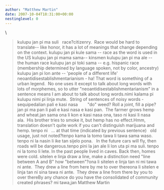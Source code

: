 ```yaml
---
author: "Matthew Martin"
date: 2007-10-04T18:31:00+00:00
nestinglevel: 0
---
```

\
> kulupu jan pi ma suli   race?citizenry.  Race would be hard to translate--
 like honor, it has a lot of meanings that change depending on the context. kulupu jan pi kule sama --
 race as the word is used in the US kulupu jan pi mama sama--
 kinsmen kulupu jan pi ma ale --
 the human race kulupu jan pi toki sama --
 e.g. hispanic race (membership determined by language spoken, not by color, ancestry) kulupu jan pi lon ante --
 'people of a different life'
>neoantidisestablishmentarianism - ha! That word is something of a urban legend.  No one uses it except to talk about long words with lots of morphemes, so to utter "neoantidisestablishmentarianism" in a sentence means I am about to talk about long words.nimi kalama pi kulupu nimi pi linja mute.  String of sentences of noisy words - sequipedalian 
>pali e kasi nasa        "do" weed? Roll a joint, fill a pipe?jan pi ma pan li pali e kasi nasa e kasi pan.  The farmer grows hemp and wheat.jan sama ona li kon e kasi nasa ona, taso ni kasi li nasa ala.  His brother tries to smoke it, but hemp has no effect.Hmm, translation doesn't quite work if you can't distinguish marijuana and hemp.
>tenpo ni   ... at that time (indicated by previous sentence)   old usage, just not noted?tenpo kama la tomo tawa li tawa sama waso.  tenpo ni la nasin li ike tan sijelo pona.   In the future cars will fly, then roads will be dangerous.tenpo pini la jan ale li lon uta pi ma suli. tenpo ni la tomo li lete. In the past people lived in caves. Back then, homes were cold.
> sitelen e linja draw a line, make a distinction need "line between A and B" how "between"?ona li sitelen e linja tan ni mi tawa ni ante.  They drew a line from here by me to over thereona li sitelen e linja tan ni sina tawa ni ante.  They drew a line from there by you to over thereBy any chance do you have the consolidated of community created phrases? mi tawa,jan Matthew Martin